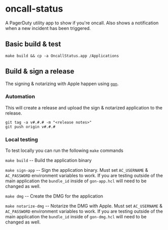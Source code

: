 # oncall-status

A PagerDuty utility app to show if you're oncall. Also shows a notification when a new incident has been triggered.

## Basic build & test

```
make build && cp -a OncallStatus.app /Applications
```

## Build & sign a release

The signing & notarizing with Apple happen using [`gon`](https://github.com/mitchellh/gon).

### Automation

This will create a release and upload the sign & notarized application to the release.

```
git tag -a v#.#.# -m "<release notes>"
git push origin v#.#.#
```

### Local testing

To test locally you can run the following `make` commands

`make build` -- Build the application binary

`make sign-app` -- Sign the application binary. Must set `AC_USERNAME` & `AC_PASSWORD` environment variables to work.
If you are testing outside of the main application the `bundle_id` inside of `gon-app.hcl` will need to be changed as well.

`make dmg` -- Create the DMG for the application

`make notarize-dmg` -- Notarize the DMG with Apple. Must set `AC_USERNAME` & `AC_PASSWORD` environment variables to work.
If you are testing outside of the main application the `bundle_id` inside of `gon-dmg.hcl` will need to be changed as well.
